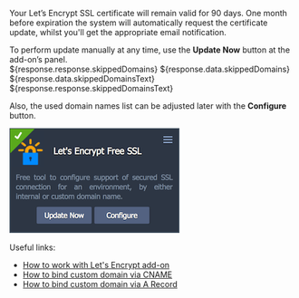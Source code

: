 Your Let’s Encrypt SSL certificate will remain valid for 90 days. 
One month before expiration the system will automatically request the certificate update, 
whilst you'll get the appropriate email notification.  

To perform update manually at any time, use the **Update Now** button at the add-on’s panel.  
${response.response.skippedDomains}
${response.data.skippedDomains}
${response.data.skippedDomainsText}
${response.response.skippedDomainsText}

Also, the used domain names list can be adjusted later with the **Configure** button.  

![Let's encrypt addon configuration](https://raw.githubusercontent.com/jelastic-jps/lets-encrypt/master/images/lets-encrypt-addon-config.png)

Useful links:
* [How to work with Let's Encrypt add-on](https://jelastic.com/blog/free-ssl-certificates-with-lets-encrypt/)
* [How to bind custom domain via CNAME](https://docs.jelastic.com/custom-domain-via-cname)
* [How to bind custom domain via A Record](https://docs.jelastic.com/custom-domain-via-arecord)
